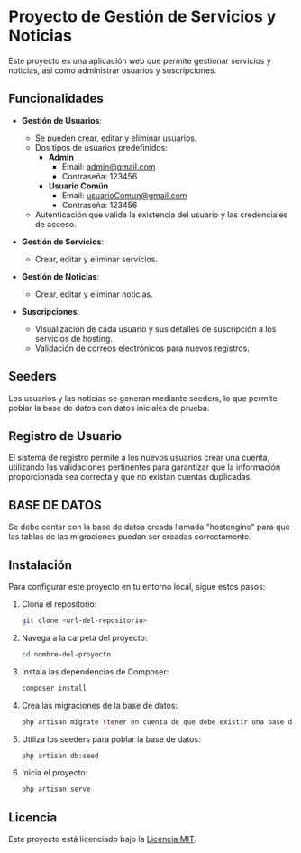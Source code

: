 
# Proyecto de Gestión de Servicios y Noticias

Este proyecto es una aplicación web que permite gestionar servicios y noticias, así como administrar usuarios y suscripciones.

## Funcionalidades

- **Gestión de Usuarios**: 
  - Se pueden crear, editar y eliminar usuarios.
  - Dos tipos de usuarios predefinidos:
    - **Admin**
      - Email: admin@gmail.com
      - Contraseña: 123456
    - **Usuario Común**
      - Email: usuarioComun@gmail.com
      - Contraseña: 123456
  - Autenticación que valida la existencia del usuario y las credenciales de acceso.

- **Gestión de Servicios**:
  - Crear, editar y eliminar servicios.

- **Gestión de Noticias**:
  - Crear, editar y eliminar noticias.

- **Suscripciones**:
  - Visualización de cada usuario y sus detalles de suscripción a los servicios de hosting.
  - Validación de correos electrónicos para nuevos registros.

## Seeders

Los usuarios y las noticias se generan mediante seeders, lo que permite poblar la base de datos con datos iniciales de prueba.

## Registro de Usuario

El sistema de registro permite a los nuevos usuarios crear una cuenta, utilizando las validaciones pertinentes para garantizar que la información proporcionada sea correcta y que no existan cuentas duplicadas.

## BASE DE DATOS

Se debe contar con la base de datos creada llamada "hostengine" para que las tablas de las migraciones puedan ser creadas correctamente.

## Instalación

Para configurar este proyecto en tu entorno local, sigue estos pasos:

1. Clona el repositorio:
   ```bash
   git clone <url-del-repositorio>
   ```

2. Navega a la carpeta del proyecto:
   ```bash
   cd nombre-del-proyecto
   ```

3. Instala las dependencias de Composer:
   ```bash
   composer install
   ```

4. Crea las migraciones de la base de datos:
   ```bash
   php artisan migrate (tener en cuenta de que debe existir una base de datos llamada hostengine)
   ```

5. Utiliza los seeders para poblar la base de datos:
   ```bash
   php artisan db:seed
   ```

6. Inicia el proyecto:
   ```bash
   php artisan serve
   ```

## Licencia

Este proyecto está licenciado bajo la [Licencia MIT](LICENSE).
